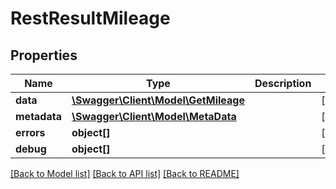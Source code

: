# RestResultMileage

## Properties

 Name         | Type                                                  | Description | Notes      
--------------|-------------------------------------------------------|-------------|------------
 **data**     | [**\Swagger\Client\Model\GetMileage**](GetMileage.md) |             | [optional] 
 **metadata** | [**\Swagger\Client\Model\MetaData**](MetaData.md)     |             | [optional] 
 **errors**   | **object[]**                                          |             | [optional] 
 **debug**    | **object[]**                                          |             | [optional] 

[[Back to Model list]](../../README.md#documentation-for-models) [[Back to API list]](../../README.md#documentation-for-api-endpoints) [[Back to README]](../../README.md)


